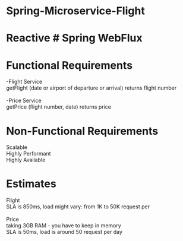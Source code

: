 # Spring-Microservice-Flight
# Reactive # Spring WebFlux

# Functional Requirements
-Flight Service<br/>
	getFlight (date or airport of departure or arrival) returns flight number<br/><br/>
-Price Service<br/>
	getPrice  (flight number, date) returns price<br/>

# Non-Functional Requirements
Scalable <br/>
Highly Performant<br/>
Highly Available<br/>

# Estimates
Flight<br/>
SLA is 850ms, load might vary: from 1K to 50K request per <br/>
<br/>
Price<br/>
taking 3GB RAM - you have to keep in memory<br/>
SLA is 50ms, load is around 50 request per day<br/>
